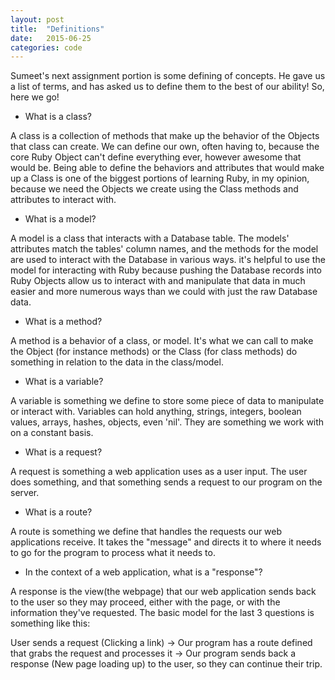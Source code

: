 ```yaml
---
layout: post
title:  "Definitions"
date:   2015-06-25
categories: code
---
```


Sumeet's next assignment portion is some defining of concepts.  He gave us a list of terms, and has asked us to define them to the best of our ability!  So, here we go!

- What is a class?
<p>A class is a collection of methods that make up the behavior of the Objects that class can create.  We can define our own, often having to, because the core Ruby Object can't define everything ever, however awesome that would be.  Being able to define the behaviors and attributes that would make up a Class is one of the biggest portions of learning Ruby, in my opinion, because we need the Objects we create using the Class methods and attributes to interact with.</p>

- What is a model?
<p>A model is a class that interacts with a Database table.  The models' attributes match the tables' column names, and the methods for the model are used to interact with the Database in various ways.  it's helpful to use the model for interacting with Ruby because pushing the Database records into Ruby Objects allow us to interact with and manipulate that data in much easier and more numerous ways than we could with just the raw Database data.</p>

- What is a method?
<p>A method is a behavior of a class, or model.  It's what we can call to make the Object (for instance methods) or the Class (for class methods) do something in relation to the data in the class/model.</p>

- What is a variable?
<p>A variable is something we define to store some piece of data to manipulate or interact with.  Variables can hold anything, strings, integers, boolean values, arrays, hashes, objects, even 'nil'. They are something we work with on a constant basis.</p>

- What is a request?
<p>A request is something a web application uses as a user input.  The user does something, and that something sends a request to our program on the server.</p>

- What is a route?
<p>A route is something we define that handles the requests our web applications receive.  It takes the "message" and directs it to where it needs to go for the program to process what it needs to.</p>

- In the context of a web application, what is a "response"?
<p>A response is the view(the webpage) that our web application sends back to the user so they may proceed, either with the page, or with the information they've requested.  The basic model for the last 3 questions is something like this:

User sends a request (Clicking a link) ->  Our program has a route defined that grabs the request and processes it ->  Our program sends back a response (New page loading up) to the user, so they can continue their trip.</p>

